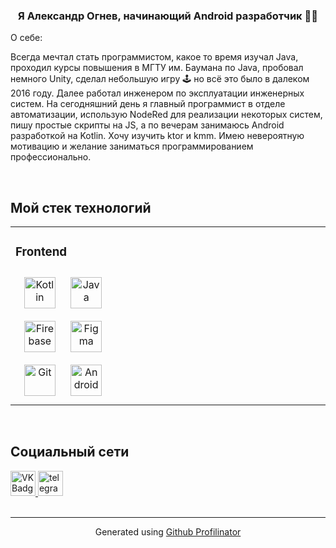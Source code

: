 ### <div align="center">Я Александр Огнев, начинающий Android разработчик 👨‍💻</div>  
  

О себе:  
  

Всегда мечтал стать программистом, какое то время изучал Java, проходил курсы повышения в МГТУ им. Баумана по Java, пробовал немного Unity, сделал небольшую игру 🕹️ но всё это было в далеком 2016 году. Далее работал инженером по эксплуатации инженерных систем. На сегодняшний день я главный программист в отделе автоматизации, использую NodeRed для реализации некоторых систем, пишу простые скрипты на JS, а по вечерам занимаюсь Android разработкой на Kotlin. Хочу изучить ktor и kmm. Имею невероятную мотивацию и желание заниматься программированием профессионально.   
  

<br/>  


## Мой стек технологий
<table><tr><td valign="top" width="33%">



### Frontend  
<div align="center">  
<a href="https://kotlinlang.org/" target="_blank"><img style="margin: 10px" src="https://profilinator.rishav.dev/skills-assets/kotlinlang-icon.svg" alt="Kotlin" height="50" /></a>  
<a href="https://www.java.com/" target="_blank"><img style="margin: 10px" src="https://profilinator.rishav.dev/skills-assets/java-original-wordmark.svg" alt="Java" height="50" /></a>  
<a href="https://firebase.google.com/" target="_blank"><img style="margin: 10px" src="https://profilinator.rishav.dev/skills-assets/firebase.png" alt="Firebase" height="50" /></a>  
<a href="https://www.figma.com/" target="_blank"><img style="margin: 10px" src="https://profilinator.rishav.dev/skills-assets/figma-icon.svg" alt="Figma" height="50" /></a>  
<a href="https://github.com/" target="_blank"><img style="margin: 10px" src="https://profilinator.rishav.dev/skills-assets/git-scm-icon.svg" alt="Git" height="50" /></a>  
<a href="https://www.android.com/intl/en_in/" target="_blank"><img style="margin: 10px" src="https://profilinator.rishav.dev/skills-assets/android-original-wordmark.svg" alt="Android" height="50" /></a>  
</div>

</td><td valign="top" width="33%">



</td><td valign="top" width="33%">



</td></tr></table>  

<br/>  


## Социальный сети 
<div align="start">

<a href="https://vk.com/ognev13" target="_blank">
      <img src="https://cdn-icons-png.flaticon.com/512/145/145813.png" width="40" height="40" alt="VK Badge"/>
    </a>

<a href="https://t.me/OgneFF" target="_blank">
      <img src="https://cdn-icons-png.flaticon.com/512/2111/2111646.png" width="40" height="40" alt="telegram group" />
    </a>

 
</div>  

<br />

----
<div align="center">Generated using <a href="https://profilinator.rishav.dev/" target="_blank">Github Profilinator</a></div>
